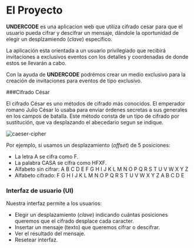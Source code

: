 # El Proyecto

**UNDERCODE** es una aplicacion web que utiliza cifrado cesar para que el usuario pueda cifrar y descifrar un mensaje, dándole la oportunidad de elegir un desplzamiendo (_clave_) específico. 


La aplicación esta orientada a un usuario privilegiado que recibirá invitaciones a exclusivos eventos con los detalles y coordenadas de donde estos se llevarán a cabo.

Con la ayuda de **UNDERCODE** podrémos crear un medio exclusivo para la creación de invitaciones para eventos de tipo exclusivo.

###Cifrado César

El cifrado César es uno métodos de cifrado más conocidos. El emperador romano Julio César lo usaba para enviar órdenes secretas a sus generales en los campos de batalla. Este método consta de un tipo de cifrado por sustitución, que va desplazando el abecedario segun se indique. 

![caeser-cipher](https://i1.wp.com/decodeingress.me/wp-content/uploads/2013/06/caeser.png)

Por ejemplo, si usamos un desplazamiento (_offset_) de 5 posiciones:

- La letra A se cifra como F.
- La palabra CASA se cifra como HFXF.
- Alfabeto sin cifrar: A B C D E F G H I J K L M N O P Q R S T U V W X Y Z
- Alfabeto cifrado: F G H I J K L M N O P Q R S T U V W X Y Z A B C D E


### Interfaz de usuario (UI)

Nuestra interfaz permite a los usuarios:
- Elegir un desplazamiento (_clave_) indicando cuántas posiciones queremos que el cifrado desplace cada caracter.
- Insertar un mensaje (texto) que queremos cifrar o descifrar.
- Ver el resultado del mensaje.
- Resetear interfaz.


